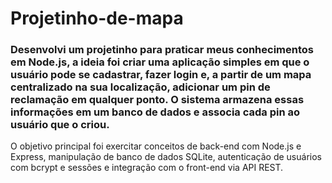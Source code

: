 # Projetinho-de-mapa
 ### Desenvolvi um projetinho para praticar meus conhecimentos em Node.js, a ideia foi criar uma aplicação simples em que o usuário pode se cadastrar, fazer login e, a partir de um mapa centralizado na sua localização, adicionar um pin de reclamação em qualquer ponto. O sistema armazena essas informações em um banco de dados e associa cada pin ao usuário que o criou.

O objetivo principal foi exercitar conceitos de back-end com Node.js e Express, manipulação de banco de dados SQLite, autenticação de usuários com bcrypt e sessões e integração com o front-end via API REST. 

